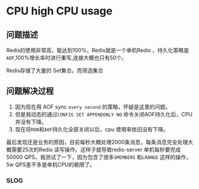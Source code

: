 # CPU high CPU usage

## 问题描述

Redis的使用非常高，能达到100%，Redis就是一个单机Redis ，持久化策略是`AOF`,100%增长率时进行重写,连接大概也只有50个。

Redis存储了大量的 Set集合。而筛选集合

## 问题解决过程

1. 因为现在用 AOF sync `every second` 的策略，怀疑是这里的问题。
2. 但是我动态的通过`CONFIG SET APPENDONLY NO` 命令关闭AOF持久化后，CPU并没有下降。
3. 现在将`RDB`和`AOF`持久化全部关闭以后，cpu 使用率依旧没有下降。

最后发现还是业务的原因，目前每秒大概处理2000条消息，每条消息完全处理大概需要25次的Redis 读写操作。这样子就导致redis-server 单机每秒要完成 50000 QPS，我测试了一下，因为包含了很多`SMEMBERS` 和`LRANGE` 这样的操作，5w QPS差不多是单机CPU的极限了。

### SLOG



